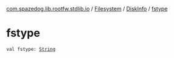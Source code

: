 [com.spazedog.lib.rootfw.stdlib.io](../../index.md) / [Filesystem](../index.md) / [DiskInfo](index.md) / [fstype](.)

# fstype

`val fstype: `[`String`](https://kotlinlang.org/api/latest/jvm/stdlib/kotlin/-string/index.html)